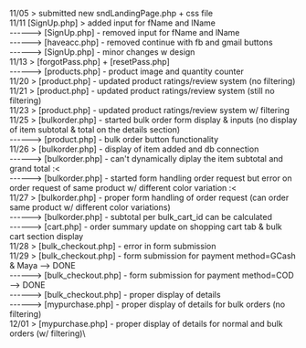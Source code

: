 11/05 > submitted new sndLandingPage.php + css file\
11/11 [SignUp.php] > added input for fName and lName\
------> [SignUp.php] - removed input for fName and lName\
------> [haveacc.php] - removed continue with fb and gmail buttons\
------> [SignUp.php] - minor changes w design\
11/13 > [forgotPass.php] + [resetPass.php]\
------> [products.php] - product image and quantity counter\
11/20 > [product.php] - updated product ratings/review system (no filtering)\
11/21 > [product.php] - updated product ratings/review system (still no filtering)\
11/23 > [product.php] - updated product ratings/review system w/ filtering\
11/25 > [bulkorder.php] - started bulk order form display & inputs (no display of item subtotal & total on the details section)\
------> [product.php] - bulk order button functionality\
11/26 > [bulkorder.php] - display of item added and db connection\
------> [bulkorder.php] - can't dynamically diplay the item subtotal and grand total :< \
------> [bulkorder.php] - started form handling order request but error on order request of same product w/ different color variation :< \
11/27 > [bulkorder.php] - proper form handling of order request (can order same product w/ different color variations)\
------> [bulkorder.php] - subtotal per bulk_cart_id can be calculated\
------> [cart.php] - order summary update on shopping cart tab & bulk cart section display\
11/28 > [bulk_checkout.php] - error in form submission\
11/29 > [bulk_checkout.php] - form submission for payment method=GCash & Maya --> DONE\
------> [bulk_checkout.php] - form submission for payment method=COD --> DONE\
------> [bulk_checkout.php] - proper display of details\
------> [mypurchase.php] - proper display of details for bulk orders (no filtering)\
12/01 > [mypurchase.php] - proper display of details for normal and bulk orders (w/ filtering)\
